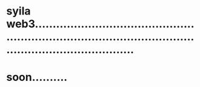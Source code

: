 # syila web3......................................................................................................................................
# soon..........
